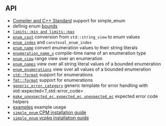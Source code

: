 ## API

- [ Compiler and C++ Standard](compiler_and_standard_support.md) support for simple_enum
- definig enum [bounds](enum_bounds.md)
- [`limits::min and limits::max`](simple_enum_limits_documentation.md)
- [`enum_cast`](enum_cast.md) conversion from `std::string_view` to enum values
- [`enum_index`](enum_index.md) and `consteval_enum_index`
- [`enum_name`](enum_name.md) convert enumeration values to their string literals
- [`enumeration_name_v`](enumeration_name.md) compile-time name of an enumeration type
- [`enum_view`](enum_view.md) range view over an enumeration
- [`enum_names`](enum_names.md) view over all string literal values of a bounded enumeration
- [`enum_enumerations`](enum_names.md) view over all values of a bounded enumeration
- [`std::format`](std_format.md) support for enumerations
- [`fmt::format`](fmt_format.md) support for enumerations
- [`generic_error_category`](generic_error_category.md) generic template for error handling with std::expected<T,std::error_code> 
- [`make_unexpected_ec`, `expected_ec`, `unexpected_ec`](expected_error_code_helpers.md) expected error code helpers
- [examples](examples.md) example usage
- [`simple_enum` CPM installation guide](simple_enum_installation_guide.md)
- [`simple_enum` vcpkg installation guide](simple_enum_vcpkg_overlay_installation_instructions.md)


